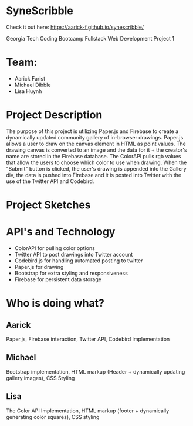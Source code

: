# SyneScribble

Check it out here: https://aarick-f.github.io/synescribble/

Georgia Tech Coding Bootcamp
Fullstack Web Development
Project 1

# Team:
* Aarick Farist
* Michael Dibble
* Lisa Huynh

# Project Description
The purpose of this project is utilizing Paper.js and Firebase to create a dynamically updated community gallery of in-browser drawings.
Paper.js allows a user to draw on the canvas element in HTML as point values.
The drawing canvas is converted to an image and the data for it + the creator's name are stored in the Firebase database.
The ColorAPI pulls rgb values that allow the users to choose which color to use when drawing.
When the "Submit" button is clicked, the user's drawing is appended into the Gallery div, the data is pushed into Firebase and it is posted into Twitter with the use of the Twitter API and Codebird.

# Project Sketches


# API's and Technology

* ColorAPI for pulling color options
* Twitter API to post drawings into Twitter account
* Codebird.js for handling automated posting to twitter
* Paper.js for drawing 
* Bootstrap for extra styling and responsiveness
* Firebase for persistent data storage

# Who is doing what?


## Aarick

Paper.js, Firebase interaction, Twitter API, Codebird implementation

## Michael

Bootstrap implementation, HTML markup (Header + dynamically updating gallery images), CSS Styling

## Lisa

The Color API Implementation, HTML markup (footer + dynamically generating color squares), CSS styling

